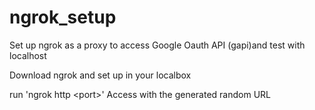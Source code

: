# ngrok_setup
Set up ngrok as a proxy to access Google Oauth API (gapi)and test with localhost

Download ngrok and set up in your localbox

run 'ngrok http \<port\>'
Access with the generated random URL
  
 


